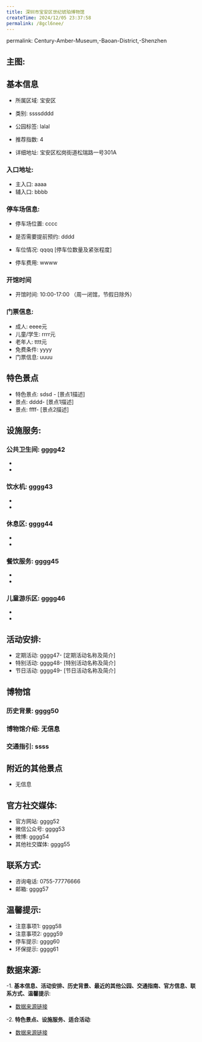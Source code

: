 ```yaml
---
title: 深圳市宝安区世纪琥珀博物馆
createTime: 2024/12/05 23:37:58
permalink: /8gcl6nee/
---
```

permalink: Century-Amber-Museum,-Baoan-District,-Shenzhen
## 主图:
<ImageCard
image="https://cn.bing.com/th?id=OHR.AlfanzinaLighthouse_ZH-CN9704515669_1920x1080.webp"
title= "深圳市宝安区世纪琥珀博物馆"
description= ""
date="2024/12/05"
href="/"
author="市文化广电旅游体育局"
/>
## 基本信息

- 所属区域: 宝安区

- 类别: ssssdddd

- 公园标签: lalal

- 推荐指数: 4

- 详细地址: 宝安区松岗街道松瑞路一号301A

### 入口地址:
- 主入口: aaaa
- 辅入口: bbbb
### 停车场信息:
- 停车场位置: cccc

- 是否需要提前预约: dddd

- 车位情况: qqqq [停车位数量及紧张程度]

- 停车费用: wwww

### 开馆时间
- 开馆时间: 10:00-17:00 （周一闭馆，节假日除外）

### 门票信息:
- 成人: eeee元
- 儿童/学生: rrrr元
- 老年人: tttt元
- 免费条件: yyyy
- 门票信息: uuuu
## 特色景点
- 特色景点: sdsd - [景点1描述]
- 景点: dddd- [景点1描述]
- 景点: ffff- [景点2描述]
## 设施服务:
### 公共卫生间: gggg42
- 
- 
### 饮水机: gggg43
- 
- 
### 休息区: gggg44
- 
- 
### 餐饮服务: gggg45
- 
- 
### 儿童游乐区: gggg46
- 
- 
## 活动安排:
- 定期活动: gggg47- [定期活动名称及简介]
- 特别活动: gggg48- [特别活动名称及简介]
- 节日活动: gggg49- [节日活动名称及简介]
## 博物馆
### 历史背景: gggg50
### 博物馆介绍: 无信息
### 交通指引: ssss

## 附近的其他景点
- 无信息

## 官方社交媒体:
- 官方网站: gggg52
- 微信公众号: gggg53
- 微博: gggg54
- 其他社交媒体: gggg55

## 联系方式:
- 咨询电话: 0755-77776666
- 邮箱: gggg57

## 温馨提示:
- 注意事项1: gggg58
- 注意事项2: gggg59
- 停车提示: gggg60
- 环保提示: gggg61

## 数据来源:
-1. **基本信息、活动安排、历史背景、最近的其他公园、交通指南、官方信息、联系方式、温馨提示**:
- [数据来源链接](http://wtl.sz.gov.cn/ggfw/whl/bwgylb/index.html)

-2. **特色景点、设施服务、适合活动**:
- [数据来源链接](http://wtl.sz.gov.cn/ggfw/whl/bwgylb/index.html)

